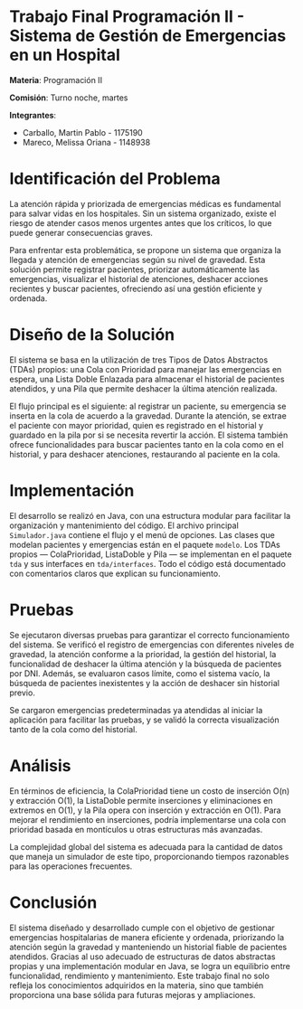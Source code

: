 # Trabajo Final Programación II - Sistema de Gestión de Emergencias en un Hospital
**Materia**: Programación II

**Comisión**: Turno noche, martes

**Integrantes**:

- Carballo, Martin Pablo - 1175190
- Mareco, Melissa Oriana - 1148938

# Identificación del Problema

La atención rápida y priorizada de emergencias médicas es fundamental para salvar vidas en los hospitales. Sin un sistema organizado, existe el riesgo de atender casos menos urgentes antes que los críticos, lo que puede generar consecuencias graves.

Para enfrentar esta problemática, se propone un sistema que organiza la llegada y atención de emergencias según su nivel de gravedad. Esta solución permite registrar pacientes, priorizar automáticamente las emergencias, visualizar el historial de atenciones, deshacer acciones recientes y buscar pacientes, ofreciendo así una gestión eficiente y ordenada.

# Diseño de la Solución

El sistema se basa en la utilización de tres Tipos de Datos Abstractos (TDAs) propios: una Cola con Prioridad para manejar las emergencias en espera, una Lista Doble Enlazada para almacenar el historial de pacientes atendidos, y una Pila que permite deshacer la última atención realizada.

El flujo principal es el siguiente: al registrar un paciente, su emergencia se inserta en la cola de acuerdo a la gravedad. Durante la atención, se extrae el paciente con mayor prioridad, quien es registrado en el historial y guardado en la pila por si se necesita revertir la acción. El sistema también ofrece funcionalidades para buscar pacientes tanto en la cola como en el historial, y para deshacer atenciones, restaurando al paciente en la cola.

# Implementación

El desarrollo se realizó en Java, con una estructura modular para facilitar la organización y mantenimiento del código. El archivo principal `Simulador.java` contiene el flujo y el menú de opciones. Las clases que modelan pacientes y emergencias están en el paquete `modelo`. Los TDAs propios — ColaPrioridad, ListaDoble y Pila — se implementan en el paquete `tda` y sus interfaces en `tda/interfaces`. Todo el código está documentado con comentarios claros que explican su funcionamiento.

# Pruebas

Se ejecutaron diversas pruebas para garantizar el correcto funcionamiento del sistema. Se verificó el registro de emergencias con diferentes niveles de gravedad, la atención conforme a la prioridad, la gestión del historial, la funcionalidad de deshacer la última atención y la búsqueda de pacientes por DNI. Además, se evaluaron casos límite, como el sistema vacío, la búsqueda de pacientes inexistentes y la acción de deshacer sin historial previo.

Se cargaron emergencias predeterminadas ya atendidas al iniciar la aplicación para facilitar las pruebas, y se validó la correcta visualización tanto de la cola como del historial.

# Análisis

En términos de eficiencia, la ColaPrioridad tiene un costo de inserción O(n) y extracción O(1), la ListaDoble permite inserciones y eliminaciones en extremos en O(1), y la Pila opera con inserción y extracción en O(1). Para mejorar el rendimiento en inserciones, podría implementarse una cola con prioridad basada en montículos u otras estructuras más avanzadas.

La complejidad global del sistema es adecuada para la cantidad de datos que maneja un simulador de este tipo, proporcionando tiempos razonables para las operaciones frecuentes.

# Conclusión

El sistema diseñado y desarrollado cumple con el objetivo de gestionar emergencias hospitalarias de manera eficiente y ordenada, priorizando la atención según la gravedad y manteniendo un historial fiable de pacientes atendidos. Gracias al uso adecuado de estructuras de datos abstractas propias y una implementación modular en Java, se logra un equilibrio entre funcionalidad, rendimiento y mantenimiento. Este trabajo final no solo refleja los conocimientos adquiridos en la materia, sino que también proporciona una base sólida para futuras mejoras y ampliaciones.
